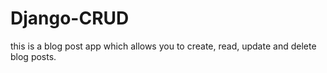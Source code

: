 # Django-CRUD

this is a blog post app which allows you to create, read, update and delete blog posts.
